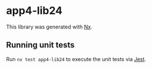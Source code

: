 # app4-lib24

This library was generated with [Nx](https://nx.dev).

## Running unit tests

Run `nx test app4-lib24` to execute the unit tests via [Jest](https://jestjs.io).
